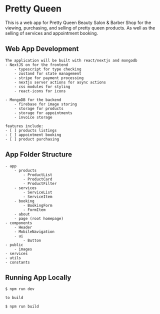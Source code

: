 # Pretty Queen
This is a web app for Pretty Queen Beauty Salon & Barber Shop for the viewing, purchasing, and selling of pretty queen products. As well as the selling of services and appointment booking.
## Web App Development

```
The application will be built with react/nextjs and mongodb
- NextJS on for the frontend
	- typescript for type checking
	- zustand for state management
	- stripe for payment processing
	- nextjs server actions for async actions
	- css modules for styling
	- react-icons for icons
		
- MongoDB for the backend
	- firebase for image storing 
	- storage for products
	- storage for appointments
	- invoice storage

features include:
- [ ] products listings
- [ ] appointment booking
- [ ] product purchasing
```

## App Folder Structure

```
- app
	- products
		- ProductList
		- ProductCard
		- ProductFilter
	- services
		- ServiceList
		- ServiceItem
	- booking
		- BookingForm
		- FormItem
	- about
	- page (root homepage)
- components
	- Header
	- MobileNavigation
	- ui
		- Button
- public
	- images
- services
- utils
- constants
```

## Running App Locally

```
$ npm run dev 

to build

$ npm run build
```
